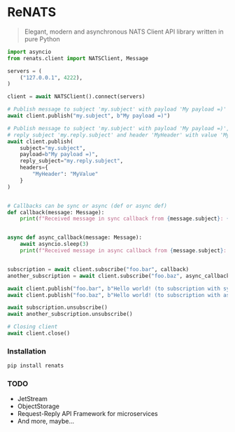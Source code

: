 # ReNATS

> Elegant, modern and asynchronous NATS Client API library written in pure Python

```python
import asyncio
from renats.client import NATSClient, Message

servers = (
    ("127.0.0.1", 4222),
)

client = await NATSClient().connect(servers)

# Publish message to subject 'my.subject' with payload 'My payload =)'
await client.publish("my.subject", b"My payload =)")

# Publish message to subject 'my.subject' with payload 'My payload =)',
# reply subject 'my.reply.subject' and header 'MyHeader' with value 'MyValue'
await client.publish(
    subject="my.subject",
    payload=b"My payload =)",
    reply_subject="my.reply.subject",
    headers={
        "MyHeader": "MyValue"
    }
)


# Callbacks can be sync or async (def or async def)
def callback(message: Message):
    print(f"Received message in sync callback from {message.subject}: {message.payload}")


async def async_callback(message: Message):
    await asyncio.sleep(3)
    print(f"Received message in async callback from {message.subject}: {message.payload}")


subscription = await client.subscribe("foo.bar", callback)
another_subscription = await client.subscribe("foo.baz", async_callback)

await client.publish("foo.bar", b"Hello world! (to subscription with sync callback)")
await client.publish("foo.baz", b"Hello world! (to subscription with async callback)")

await subscription.unsubscribe()
await another_subscription.unsubscribe()

# Closing client
await client.close()
```

### Installation
```bash
pip install renats
```

### TODO
- JetStream
- ObjectStorage
- Request-Reply API Framework for microservices
- And more, maybe...
